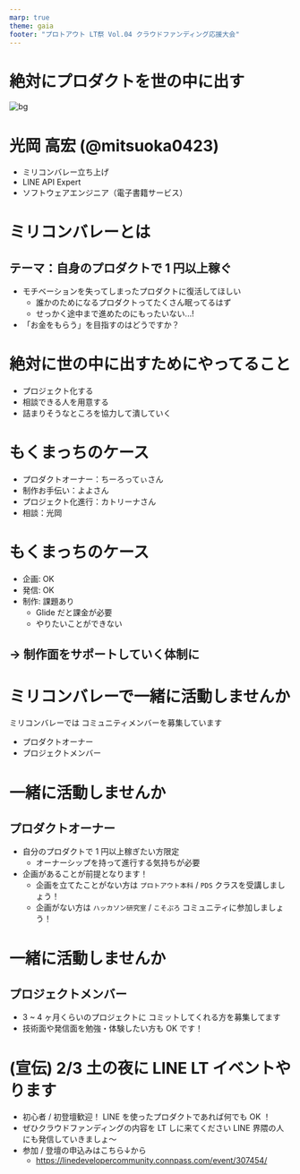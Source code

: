 ```yaml
---
marp: true
theme: gaia
footer: "プロトアウト LT祭 Vol.04 クラウドファンディング応援大会"
---
```


<!--
headingDivider: 1
-->

# 絶対にプロダクトを世の中に出す

![bg](https://i.imgur.com/qqwx4sn.png)

# 光岡 高宏 (@mitsuoka0423)

- ミリコンバレー立ち上げ
- LINE API Expert
- ソフトウェアエンジニア（電子書籍サービス）

# ミリコンバレーとは

## テーマ：自身のプロダクトで 1 円以上稼ぐ

- モチベーションを失ってしまったプロダクトに復活してほしい
  - 誰かのためになるプロダクトってたくさん眠ってるはず
  - せっかく途中まで進めたのにもったいない...!
- 「お金をもらう」を目指すのはどうですか？

# 絶対に世の中に出すためにやってること

- プロジェクト化する
- 相談できる人を用意する
- 詰まりそうなところを協力して潰していく

# もくまっちのケース

- プロダクトオーナー：ちーろってぃさん
- 制作お手伝い：よよさん
- プロジェクト化進行：カトリーナさん
- 相談：光岡

# もくまっちのケース

- 企画: OK
- 発信: OK
- 制作: 課題あり
  - Glide だと課金が必要
  - やりたいことができない

## → 制作面をサポートしていく体制に

# ミリコンバレーで一緒に活動しませんか

ミリコンバレーでは
コミュニティメンバーを募集しています

- プロダクトオーナー
- プロジェクトメンバー

# 一緒に活動しませんか

## プロダクトオーナー

- 自分のプロダクトで 1 円以上稼ぎたい方限定
  - オーナーシップを持って進行する気持ちが必要
- 企画があることが前提となります！
  - 企画を立てたことがない方は
    `プロトアウト本科` / `PDS` クラスを受講しましょう！
  - 企画がない方は
    `ハッカソン研究室` / `こそぷろ` コミュニティに参加しましょう！

# 一緒に活動しませんか

## プロジェクトメンバー

- 3 ~ 4 ヶ月くらいのプロジェクトに
  コミットしてくれる方を募集してます
- 技術面や発信面を勉強・体験したい方も OK です！

# (宣伝) 2/3 土の夜に LINE LT イベントやります

- 初心者 / 初登壇歓迎！
  LINE を使ったプロダクトであれば何でも OK ！
- ぜひクラウドファンディングの内容を LT しに来てください
  LINE 界隈の人にも発信していきましょ〜
- 参加 / 登壇の申込みはこちら↓から
  - https://linedevelopercommunity.connpass.com/event/307454/